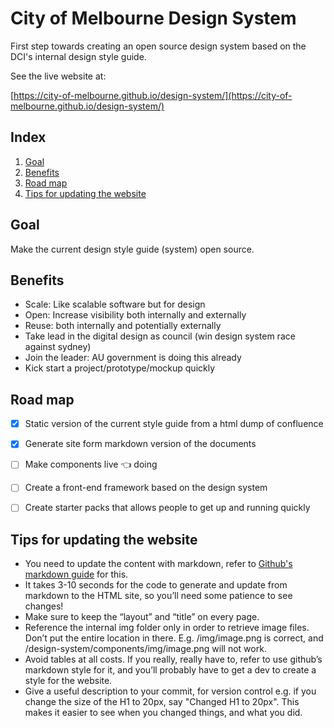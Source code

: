# City of Melbourne Design System

First step towards creating an open source design system based on the DCI's internal design style guide.

See the live website at:

[https://city-of-melbourne.github.io/design-system/](https://city-of-melbourne.github.io/design-system/)

## Index

1. [Goal](#goal)
2. [Benefits](#benefits)
3. [Road map](#road-map)
4. [Tips for updating the website](#Tips-for-updating-the-website)


## Goal

Make the current design style guide (system) open source.


## Benefits

- Scale: Like scalable software but for design
- Open: Increase visibility both internally and externally
- Reuse: both internally and potentially externally
- Take lead in the digital design as council (win design system race against sydney)
- Join the leader: AU government is doing this already
- Kick start a project/prototype/mockup quickly


## Road map

- [x] Static version of the current style guide from a html dump of confluence
- [x] Generate site form markdown version of the documents
- [ ] Make components live 👈 doing
- [ ] Create a front-end framework based on the design system
- [ ] Create starter packs that allows people to get up and running quickly



## Tips for updating the website

- You need to update the content with markdown, refer to [Github's markdown guide](https://guides.github.com/features/mastering-markdown/) for this.
- It takes 3-10 seconds for the code to generate and update from markdown to the HTML site, so you’ll need some patience to see changes!
- Make sure to keep the “layout” and “title” on every page.
- Reference the internal img folder only in order to retrieve image files. Don’t put the entire location in there. E.g. /img/image.png is correct, and /design-system/components/img/image.png will not work.
- Avoid tables at all costs. If you really, really have to, refer to use github’s markdown style for it, and you’ll probably have to get a dev to create a style for the website.
- Give a useful description to your commit, for version control e.g. if you change the size of the H1 to 20px, say "Changed H1 to 20px". This makes it easier to see when you changed things, and what you did.
